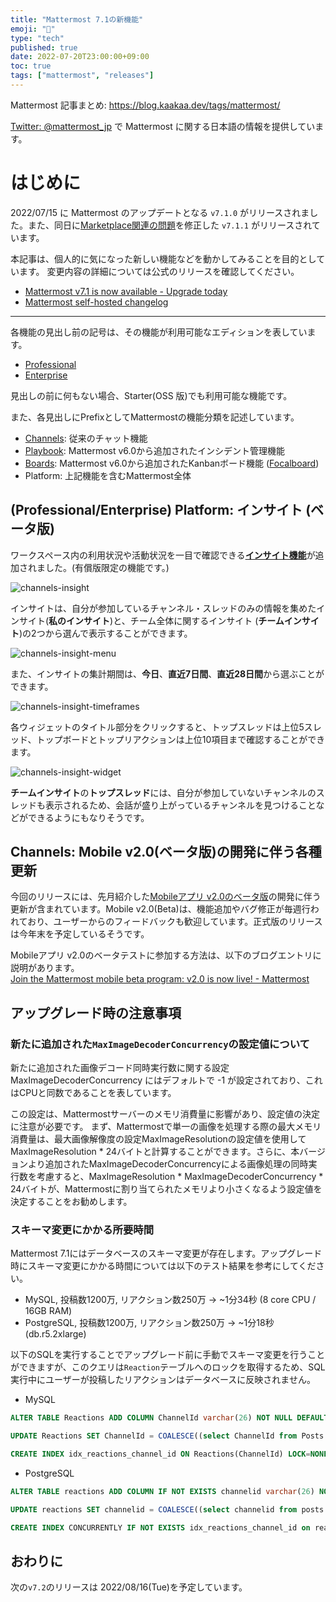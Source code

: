 ```yaml
---
title: "Mattermost 7.1の新機能"
emoji: "🎉"
type: "tech"
published: true
date: 2022-07-20T23:00:00+09:00
toc: true
tags: ["mattermost", "releases"]
---
```


Mattermost 記事まとめ: https://blog.kaakaa.dev/tags/mattermost/

[Twitter: @mattermost_jp](https://twitter.com/mattermost_jp) で Mattermost に関する日本語の情報を提供しています。

# はじめに

2022/07/15 に Mattermost のアップデートとなる `v7.1.0` がリリースされました。また、同日に[Marketplace関連の問題](https://mattermost.atlassian.net/browse/MM-45731)を修正した `v7.1.1` がリリースされています。  

本記事は、個人的に気になった新しい機能などを動かしてみることを目的としています。
変更内容の詳細については公式のリリースを確認してください。

- [Mattermost v7\.1 is now available \- Upgrade today](https://mattermost.com/blog/mattermost-v7-1-is-now-available/)
- [Mattermost self\-hosted changelog](https://docs.mattermost.com/install/self-managed-changelog.html#release-v7-1--extended-support-release)

---

各機能の見出し前の記号は、その機能が利用可能なエディションを表しています。

- [Professional](https://mattermost.com/pricing/)
- [Enterprise](https://mattermost.com/pricing/)

見出しの前に何もない場合、Starter(OSS 版)でも利用可能な機能です。

また、各見出しにPrefixとしてMattermostの機能分類を記述しています。

- [Channels](https://docs.mattermost.com/guides/channels.html): 従来のチャット機能
- [Playbook](https://docs.mattermost.com/guides/playbooks.html): Mattermost v6.0から追加されたインシデント管理機能
- [Boards](https://docs.mattermost.com/guides/boards.html): Mattermost v6.0から追加されたKanbanボード機能 ([Focalboard](https://www.focalboard.com/))
- Platform: 上記機能を含むMattermost全体

## (Professional/Enterprise) Platform: インサイト (ベータ版)

ワークスペース内の利用状況や活動状況を一目で確認できる[**インサイト機能**](https://docs.mattermost.com/welcome/insights.html)が追加されました。(有償版限定の機能です。)

![channels-insight](https://blog.kaakaa.dev/images/posts/mattermost/releases-7.1/channels-insight.png)

インサイトは、自分が参加しているチャンネル・スレッドのみの情報を集めたインサイト(**私のインサイト**)と、チーム全体に関するインサイト (**チームインサイト**)の2つから選んで表示することができます。

![channels-insight-menu](https://blog.kaakaa.dev/images/posts/mattermost/releases-7.1/channels-insight-menu.png)

また、インサイトの集計期間は、**今日**、**直近7日間**、**直近28日間**から選ぶことができます。

![channels-insight-timeframes](https://blog.kaakaa.dev/images/posts/mattermost/releases-7.1/channels-insight-timeframes.png)

各ウィジェットのタイトル部分をクリックすると、トップスレッドは上位5スレッド、トップボードとトップリアクションは上位10項目まで確認することができます。

![channels-insight-widget](https://blog.kaakaa.dev/images/posts/mattermost/releases-7.1/channels-insight-widget.png)

**チームインサイト**の**トップスレッド**には、自分が参加していないチャンネルのスレッドも表示されるため、会話が盛り上がっているチャンネルを見つけることなどができるようにもなりそうです。

## Channels: Mobile v2.0(ベータ版)の開発に伴う各種更新

今回のリリースには、先月紹介した[Mobileアプリ v2.0のベータ版](https://blog.kaakaa.dev/post/mattermost/releases-7.0/#channels-mobile-v20-beta)の開発に伴う更新が含まれています。Mobile v2.0(Beta)は、機能追加やバグ修正が毎週行われており、ユーザーからのフィードバックも歓迎しています。正式版のリリースは今年末を予定しているそうです。

Mobileアプリ v2.0のベータテストに参加する方法は、以下のブログエントリに説明があります。  
[Join the Mattermost mobile beta program: v2\.0 is now live\! \- Mattermost](https://mattermost.com/blog/mobile-beta-program-v2/)


## アップグレード時の注意事項

### 新たに追加された`MaxImageDecoderConcurrency`の設定値について

新たに追加された画像デコード同時実行数に関する設定 MaxImageDecoderConcurrency にはデフォルトで -1 が設定されており、これはCPUと同数であることを表しています。

この設定は、Mattermostサーバーのメモリ消費量に影響があり、設定値の決定に注意が必要です。
まず、Mattermostで単一の画像を処理する際の最大メモリ消費量は、最大画像解像度の設定MaxImageResolutionの設定値を使用して MaxImageResolution * 24バイトと計算することができます。さらに、本バージョンより追加されたMaxImageDecoderConcurrencyによる画像処理の同時実行数を考慮すると、MaxImageResolution * MaxImageDecoderConcurrency * 24バイトが、Mattermostに割り当てられたメモリより小さくなるよう設定値を決定することをお勧めします。

### スキーマ変更にかかる所要時間

Mattermost 7.1にはデータベースのスキーマ変更が存在します。アップグレード時にスキーマ変更にかかる時間については以下のテスト結果を参考にしてください。

* MySQL, 投稿数1200万, リアクション数250万 → ~1分34秒 (8 core CPU / 16GB RAM)
* PostgreSQL, 投稿数1200万, リアクション数250万 → ~1分18秒 (db.r5.2xlarge)

以下のSQLを実行することでアップグレード前に手動でスキーマ変更を行うことができますが、このクエリは`Reaction`テーブルへのロックを取得するため、SQL実行中にユーザーが投稿したリアクションはデータベースに反映されません。

* MySQL

```sql
ALTER TABLE Reactions ADD COLUMN ChannelId varchar(26) NOT NULL DEFAULT "";

UPDATE Reactions SET ChannelId = COALESCE((select ChannelId from Posts where Posts.Id = Reactions.PostId), '') WHERE ChannelId="";

CREATE INDEX idx_reactions_channel_id ON Reactions(ChannelId) LOCK=NONE;
```

* PostgreSQL

```sql
ALTER TABLE reactions ADD COLUMN IF NOT EXISTS channelid varchar(26) NOT NULL DEFAULT '';

UPDATE reactions SET channelid = COALESCE((select channelid from posts where posts.id = reactions.postid), '') WHERE channelid='';

CREATE INDEX CONCURRENTLY IF NOT EXISTS idx_reactions_channel_id on reactions (channelid);
```

## おわりに
次の`v7.2`のリリースは 2022/08/16(Tue)を予定しています。

